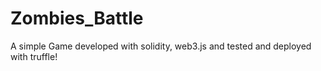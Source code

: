 # Zombies_Battle
A simple Game developed with solidity, web3.js and tested and deployed with truffle!
